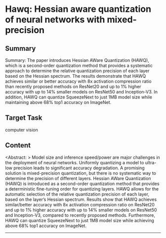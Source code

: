 # Hawq: Hessian aware quantization of neural networks with mixed-precision

## Summary

Summary: The paper introduces Hessian AWare Quantization (HAWQ), which is a second-order quantization method that provides a systematic approach to determine the relative quantization precision of each layer based on the Hessian spectrum. The results demonstrate that HAWQ achieves similar or better accuracy with 8x activation compression ratio than recently proposed methods on ResNet20 and up to 1% higher accuracy with up to 14% smaller models on ResNet50 and Inception-V3. In addition, HAWQ can quantize SqueezeNext to just 1MB model size while maintaining above 68% top1 accuracy on ImageNet.


## Target Task

computer vision

## Content

<Abstract: > Model size and inference speed/power are major challenges in the deployment of neural networks. Uniformly quantizing a model to ultra-low precision leads to significant accuracy degradation. A promising solution is mixed-precision quantization, but there is no systematic way to determine the precision of different layers. Hessian AWare Quantization (HAWQ) is introduced as a second-order quantization method that provides a deterministic fine-tuning order for quantizing layers. HAWQ allows for the automatic selection of the relative quantization precision of each layer, based on the layer’s Hessian spectrum. Results show that HAWQ achieves similar/better accuracy with 8x activation compression ratio on ResNet20 and up to 1% higher accuracy with up to 14% smaller models on ResNet50 and Inception-V3, compared to recently proposed methods. Furthermore, HAWQ can quantize SqueezeNext to just 1MB model size while achieving above 68% top1 accuracy on ImageNet.



---

